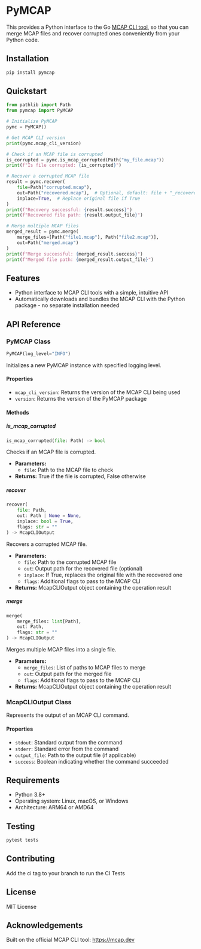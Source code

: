 # PyMCAP

This provides a Python interface to the Go [MCAP CLI tool](https://mcap.dev/guides/cli), so that you can merge MCAP files and recover corrupted ones conveniently from your Python code.

## Installation

```bash
pip install pymcap
```

## Quickstart

```python
from pathlib import Path
from pymcap import PyMCAP

# Initialize PyMCAP
pymc = PyMCAP()

# Get MCAP CLI version
print(pymc.mcap_cli_version)

# Check if an MCAP file is corrupted
is_corrupted = pymc.is_mcap_corrupted(Path("my_file.mcap"))
print(f"Is file corrupted: {is_corrupted}")

# Recover a corrupted MCAP file
result = pymc.recover(
    file=Path("corrupted.mcap"),
    out=Path("recovered.mcap"),  # Optional, default: file + "_recovered"
    inplace=True,  # Replace original file if True
)
print(f"Recovery successful: {result.success}")
print(f"Recovered file path: {result.output_file}")

# Merge multiple MCAP files
merged_result = pymc.merge(
    merge_files=[Path("file1.mcap"), Path("file2.mcap")],
    out=Path("merged.mcap")
)
print(f"Merge successful: {merged_result.success}")
print(f"Merged file path: {merged_result.output_file}")
```

## Features

- Python interface to MCAP CLI tools with a simple, intuitive API
- Automatically downloads and bundles the MCAP CLI with the Python package - no separate installation needed

## API Reference

### PyMCAP Class

```python
PyMCAP(log_level="INFO")
```

Initializes a new PyMCAP instance with specified logging level.

#### Properties

- `mcap_cli_version`: Returns the version of the MCAP CLI being used
- `version`: Returns the version of the PyMCAP package

#### Methods

##### is_mcap_corrupted

```python
is_mcap_corrupted(file: Path) -> bool
```

Checks if an MCAP file is corrupted.

- **Parameters:**
  - `file`: Path to the MCAP file to check
- **Returns:** True if the file is corrupted, False otherwise

##### recover

```python
recover(
    file: Path,
    out: Path | None = None,
    inplace: bool = True,
    flags: str = ""
) -> McapCLIOutput
```

Recovers a corrupted MCAP file.

- **Parameters:**
  - `file`: Path to the corrupted MCAP file
  - `out`: Output path for the recovered file (optional)
  - `inplace`: If True, replaces the original file with the recovered one
  - `flags`: Additional flags to pass to the MCAP CLI
- **Returns:** McapCLIOutput object containing the operation result

##### merge

```python
merge(
    merge_files: list[Path],
    out: Path,
    flags: str = ""
) -> McapCLIOutput
```

Merges multiple MCAP files into a single file.

- **Parameters:**
  - `merge_files`: List of paths to MCAP files to merge
  - `out`: Output path for the merged file
  - `flags`: Additional flags to pass to the MCAP CLI
- **Returns:** McapCLIOutput object containing the operation result

### McapCLIOutput Class

Represents the output of an MCAP CLI command.

#### Properties

- `stdout`: Standard output from the command
- `stderr`: Standard error from the command
- `output_file`: Path to the output file (if applicable)
- `success`: Boolean indicating whether the command succeeded

## Requirements

- Python 3.8+
- Operating system: Linux, macOS, or Windows
- Architecture: ARM64 or AMD64

## Testing

```bash
pytest tests
```

## Contributing

Add the ci tag to your branch to run the CI Tests

## License

MIT License

## Acknowledgements

Built on the official MCAP CLI tool: https://mcap.dev
